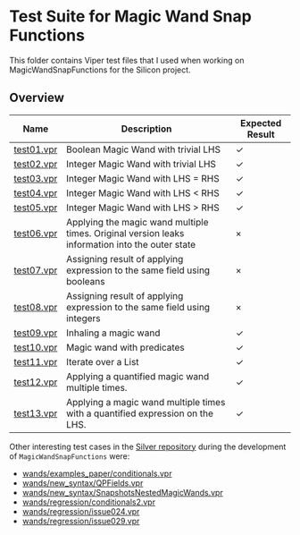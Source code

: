 # Test Suite for Magic Wand Snap Functions

This folder contains Viper test files that I used when working on MagicWandSnapFunctions for the Silicon project.

## Overview

| Name                       | Description                                                                                     | Expected Result  |
|----------------------------|-------------------------------------------------------------------------------------------------|------------------|
| [test01.vpr](./test01.vpr) | Boolean Magic Wand with trivial LHS                                                             | ✓                |
| [test02.vpr](./test02.vpr) | Integer Magic Wand with trivial LHS                                                             | ✓                |
| [test03.vpr](./test03.vpr) | Integer Magic Wand with LHS = RHS                                                               | ✓                |
| [test04.vpr](./test04.vpr) | Integer Magic Wand with LHS < RHS                                                               | ✓                |
| [test05.vpr](./test05.vpr) | Integer Magic Wand with LHS > RHS                                                               | ✓                |
| [test06.vpr](./test06.vpr) | Applying the magic wand multiple times. Original version leaks information into the outer state | ×                |
| [test07.vpr](./test07.vpr) | Assigning result of applying expression to the same field using booleans                        | ×                |
| [test08.vpr](./test08.vpr) | Assigning result of applying expression to the same field using integers                        | ×                |
| [test09.vpr](./test09.vpr) | Inhaling a magic wand                                                                           | ✓                |
| [test10.vpr](./test10.vpr) | Magic wand with predicates                                                                      | ✓                |
| [test11.vpr](./test11.vpr) | Iterate over a List                                                                             | ✓                |
| [test12.vpr](./test12.vpr) | Applying a quantified magic wand multiple times.                                                | ✓                |
| [test13.vpr](./test13.vpr) | Applying a magic wand multiple times with a quantified expression on the LHS.                   | ✓                |

Other interesting test cases in the [Silver repository](https://github.com/viperproject/silver/tree/master/src/test/resources) during the development of `MagicWandSnapFunctions` were:
* [wands/examples_paper/conditionals.vpr](https://github.com/viperproject/silver/tree/master/src/test/resources/wands/examples_paper/conditionals.vpr)
* [wands/new_syntax/QPFields.vpr](https://github.com/viperproject/silver/tree/master/src/test/resources/wands/new_syntax/QPFields.vpr)
* [wands/new_syntax/SnapshotsNestedMagicWands.vpr](https://github.com/viperproject/silver/tree/master/src/test/resources/wands/new_syntax/SnapshotsNestedMagicWands.vpr)
* [wands/regression/conditionals2.vpr](https://github.com/viperproject/silver/tree/master/src/test/resources/wands/regression/conditionals2.vpr)
* [wands/regression/issue024.vpr](https://github.com/viperproject/silver/tree/master/src/test/resources/wands/regression/issue024.vpr)
* [wands/regression/issue029.vpr](https://github.com/viperproject/silver/tree/master/src/test/resources/wands/regression/issue029.vpr)
